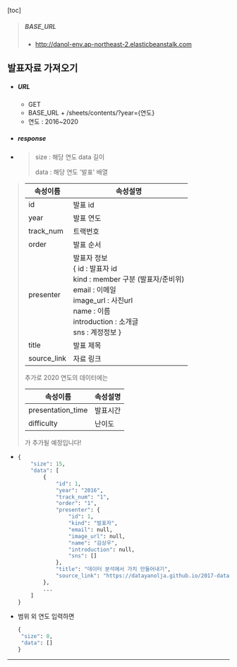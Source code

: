 [toc]

> ##### BASE_URL
>
> - http://danol-env.ap-northeast-2.elasticbeanstalk.com



## 발표자료 가져오기

- ##### URL

  - GET
  - BASE_URL + /sheets/contents/?year={연도}
  - 연도 : 2016~2020

- ##### response

- > size : 해당 연도 data 길이
  >
  > data : 해당 연도 '발표' 배열
>
  > | 속성이름    | 속성설명                                                     |
  > | ----------- | ------------------------------------------------------------ |
  > | id          | 발표 id                                                      |
  > | year        | 발표 연도                                                    |
  > | track_num   | 트랙번호                                                     |
  > | order       | 발표 순서                                                    |
  > | presenter   | 발표자 정보 <br /> { id : 발표자 id<br /> kind : member 구분 (발표자/준비위)<br /> email : 이메일<br /> image_url : 사진url<br /> name : 이름<br /> introduction : 소개글<br /> sns : 계정정보 } |
  > | title       | 발표 제목                                                    |
  > | source_link | 자료 링크                                                    |
  >
  > 추가로 2020 연도의 데이터에는
  >
  > | 속성이름          | 속성설명 |
  > | ----------------- | -------- |
  > | presentation_time | 발표시간 |
  > | difficulty        | 난이도   |
  >
  > 가 추가될 예정입니다!

- ```python
  {
      "size": 15,
      "data": [
          {
              "id": 1,
              "year": "2016",
              "track_num": "1",
              "order": "1",
              "presenter": {
                  "id": 1,
                  "kind": "발표자",
                  "email": null,
                  "image_url": null,
                  "name": "김상우",
                  "introduction": null,
                  "sns": []
              },
              "title": "데이터 분석에서 가치 만들어내기",
              "source_link": "https://datayanolja.github.io/2017-datayanolja/slide/2016/1-%ED%82%A4%EB%85%B8%ED%8A%B8/%ED%82%A4%EB%85%B8%ED%8A%B8-1-%EB%8D%B0%EC%9D%B4%ED%84%B0%20%EB%B6%84%EC%84%9D%EC%97%90%EC%84%9C%20%EA%B0%80%EC%B9%98%20%EB%A7%8C%EB%93%A4%EC%96%B4%EB%82%B4%EA%B8%B0-%EA%B9%80%EC%83%81%EC%9A%B0.pdf"
          },
          ...
      ]
  }
  ```
  
- 범위 외 연도 입력하면
  
  ```python
  {
   "size": 0,
   "data": []
  }
  ```



---









